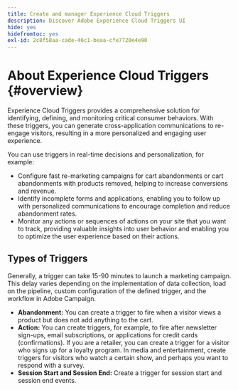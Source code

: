 ```yaml
---
title: Create and manager Experience Cloud Triggers
description: Discover Adobe Experience Cloud Triggers UI
hide: yes
hidefromtoc: yes
exl-id: 2c8f58aa-cade-46c1-beaa-cfe7720e4e90
---
```

# About Experience Cloud Triggers {#overview}

Experience Cloud Triggers provides a comprehensive solution for identifying, defining, and monitoring critical consumer behaviors. With these triggers, you can generate cross-application communications to re-engage visitors, resulting in a more personalized and engaging user experience.

You can use triggers in real-time decisions and personalization, for example:

* Configure fast re-marketing campaigns for cart abandonments or cart abandonments with products removed, helping to increase conversions and revenue.
* Identify incomplete forms and applications, enabling you to follow up with personalized communications to encourage completion and reduce abandonment rates.
* Monitor any actions or sequences of actions on your site that you want to track, providing valuable insights into user behavior and enabling you to optimize the user experience based on their actions.

## Types of Triggers

Generally, a trigger can take 15-90 minutes to launch a marketing campaign. This delay varies depending on the implementation of data collection, load on the pipeline, custom configuration of the defined trigger, and the workflow in Adobe Campaign.

* **Abandonment:** You can create a trigger to fire when a visitor views a product but does not add anything to the cart.
* **Action:** You can create triggers, for example, to fire after newsletter sign-ups, email subscriptions, or applications for credit cards (confirmations). If you are a retailer, you can create a trigger for a visitor who signs up for a loyalty program. In media and entertainment, create triggers for visitors who watch a certain show, and perhaps you want to respond with a survey.
* **Session Start and Session End:** Create a trigger for session start and session end events.
